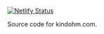 [![Netlify Status](https://api.netlify.com/api/v1/badges/577efea1-acb7-44df-99d0-e3bd14b777af/deploy-status)](https://app.netlify.com/sites/kindohmcom/deploys)

Source code for kindohm.com.
